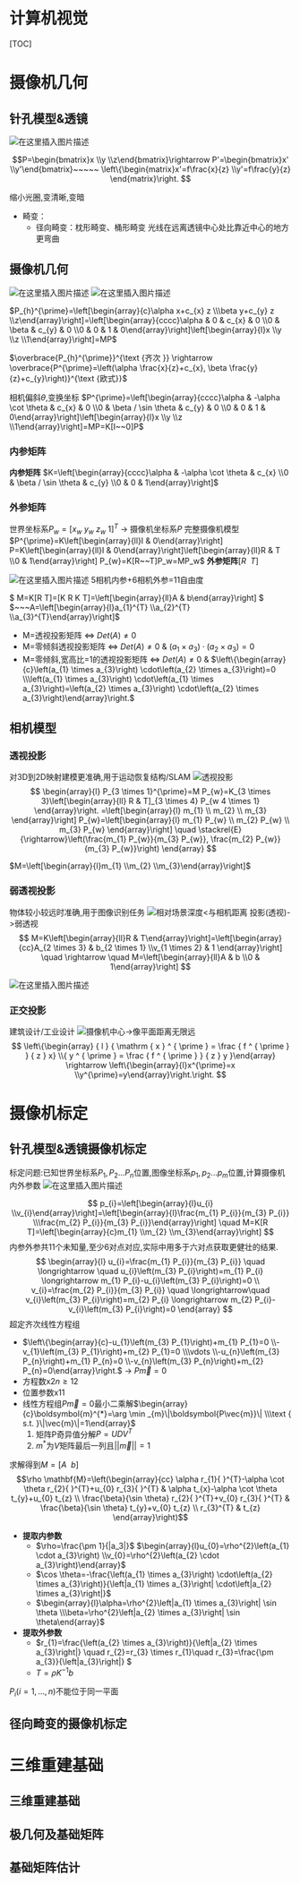 # 计算机视觉
[TOC]
# 摄像机几何

## 针孔模型&透镜
![在这里插入图片描述](https://img-blog.csdnimg.cn/a7dfed27de2b466cacb401d3f6d84292.png)

$$P=\begin{bmatrix}x \\y \\z\end{bmatrix}\rightarrow 
P'=\begin{bmatrix}x' \\y'\end{bmatrix}~~~~~
\left\{\begin{matrix}x'=f\frac{x}{z}  \\y'=f\frac{y}{z} \end{matrix}\right.
$$

缩小光圈,变清晰,变暗

- 畸变：
  - 径向畸变：枕形畸变、桶形畸变
    光线在远离透镜中心处比靠近中心的地方更弯曲

## 摄像机几何
![在这里插入图片描述](https://img-blog.csdnimg.cn/5e02f12ce8f445c58c84954c87dd3845.png)
![在这里插入图片描述](https://img-blog.csdnimg.cn/587bfd0e04b14ba581605e2f3bebde44.png)

$P_{h}^{\prime}=\left[\begin{array}{c}\alpha x+c_{x} z \\\beta y+c_{y} z \\z\end{array}\right]=\left[\begin{array}{cccc}\alpha & 0 & c_{x} & 0 \\0 & \beta & c_{y} & 0 \\0 & 0 & 1 & 0\end{array}\right]\left[\begin{array}{l}x \\y \\z \\1\end{array}\right]=MP$

$\overbrace{P_{h}^{\prime}}^{\text {齐次 }} \rightarrow \overbrace{P^{\prime}=\left(\alpha \frac{x}{z}+c_{x}, \beta \frac{y}{z}+c_{y}\right)}^{\text {欧式}}$

相机偏斜$\theta$,变换坐标
$P^{\prime}=\left[\begin{array}{cccc}\alpha & -\alpha \cot \theta & c_{x} & 0 \\0 & \beta / \sin \theta & c_{y} & 0 \\0 & 0 & 1 & 0\end{array}\right]\left[\begin{array}{l}x \\y \\z \\1\end{array}\right]=MP=K[I~~0]P$

### 内参矩阵
**内参矩阵** $K=\left[\begin{array}{cccc}\alpha & -\alpha \cot \theta & c_{x}  \\0 & \beta / \sin \theta & c_{y}  \\0 & 0 & 1\end{array}\right]$

### 外参矩阵
世界坐标系$P_w=[x_w~y_w~z_w~1]^T$ -> 摄像机坐标系$P$
完整摄像机模型$P^{\prime}=K\left[\begin{array}{ll}I & 0\end{array}\right] P=K\left[\begin{array}{ll}I & 0\end{array}\right]\left[\begin{array}{ll}R & T \\0 & 1\end{array}\right] P_{w}=K[R~~T]P_w=MP_w$
**外参矩阵**$[R~~T]$

![在这里插入图片描述](https://img-blog.csdnimg.cn/96f74683e4ff4d0a8104830a7a2d8249.png)
5相机内参+6相机外参=11自由度

$ M=K[R T]=[K R K T]=\left[\begin{array}{ll}A & b\end{array}\right] $   $~~~A=\left[\begin{array}{l}a_{1}^{T} \\a_{2}^{T} \\a_{3}^{T}\end{array}\right]$

- M=透视投影矩阵 <=> $Det(A)\neq0$
- M=零倾斜透视投影矩阵 <=> $Det(A)\neq0$ & $\left(a_{1} \times a_{3}\right) \cdot\left(a_{2} \times a_{3}\right)=0$
- M=零倾斜,宽高比=1的透视投影矩阵 <=> $Det(A)\neq0$ & $\left\{\begin{array}{c}\left(a_{1} \times a_{3}\right) \cdot\left(a_{2} \times a_{3}\right)=0 \\\left(a_{1} \times a_{3}\right) \cdot\left(a_{1} \times a_{3}\right)=\left(a_{2} \times a_{3}\right) \cdot\left(a_{2} \times a_{3}\right)\end{array}\right.$

## 相机模型

### 透视投影
对3D到2D映射建模更准确,用于运动恢复结构/SLAM
![透视投影](https://img-blog.csdnimg.cn/6d9cb8da4bc04d16a96dbb6d0a325390.png)
$$
\begin{array}{l}
P_{3 \times 1}^{\prime}=M P_{w}=K_{3 \times 3}\left[\begin{array}{ll}
R & T]_{3 \times 4} P_{w 4 \times 1}
\end{array}\right.
=\left[\begin{array}{l}
m_{1} \\
m_{2} \\
m_{3}
\end{array}\right] P_{w}=\left[\begin{array}{l}
m_{1} P_{w} \\
m_{2} P_{w} \\
m_{3} P_{w}
\end{array}\right] \quad \stackrel{E}{\rightarrow}\left(\frac{m_{1} P_{w}}{m_{3} P_{w}}, \frac{m_{2} P_{w}}{m_{3} P_{w}}\right)
\end{array}
$$

$M=\left[\begin{array}{l}m_{1} \\m_{2} \\m_{3}\end{array}\right]$

### 弱透视投影
物体较小较远时准确,用于图像识别任务
![相对场景深度<与相机距离](https://img-blog.csdnimg.cn/aabd0cbb298e4b70b1170460902406b0.png)
投影(透视)->弱透视
$$
M=K\left[\begin{array}{ll}R & T\end{array}\right]=\left[\begin{array}{cc}A_{2 \times 3} & b_{2 \times 1} \\v_{1 \times 2} & 1
\end{array}\right] \quad \rightarrow \quad M=\left[\begin{array}{ll}A & b \\0 & 1\end{array}\right]
$$

![在这里插入图片描述](https://img-blog.csdnimg.cn/c073472729844024b77b32c486141355.png)

### 正交投影
建筑设计/工业设计
![摄像机中心->像平面距离无限远](https://img-blog.csdnimg.cn/a3a459e83ff749ca963d456635429f9b.png)
$$
\left\{\begin{array} { l } { \mathrm { x } ^ { \prime } = \frac { f ^ { \prime } } { z } x} \\{ y ^ { \prime } = \frac { f ^ { \prime } } { z } y }\end{array} \rightarrow \left\{\begin{array}{l}x^{\prime}=x \\y^{\prime}=y\end{array}\right.\right.
$$

# 摄像机标定

## 针孔模型&透镜摄像机标定
标定问题:已知世界坐标系$P_1,P_2...P_n$位置,图像坐标系$p_1,p_2...p_m$位置,计算摄像机内外参数
![在这里插入图片描述](https://img-blog.csdnimg.cn/8a8f33429f4847d5afc54b1b1369ea36.png)

$$
p_{i}=\left[\begin{array}{l}u_{i} \\v_{i}\end{array}\right]=\left[\begin{array}{l}\frac{m_{1} P_{i}}{m_{3} P_{i}} \\\frac{m_{2} P_{i}}{m_{3} P_{i}}\end{array}\right] \quad M=K[R T]=\left[\begin{array}{c}m_{1} \\m_{2} \\m_{3}\end{array}\right]
$$
内参外参共11个未知量,至少6对点对应,实际中用多于六对点获取更健壮的结果.
$$
\begin{array}{l}
u_{i}=\frac{m_{1} P_{i}}{m_{3} P_{i}} \quad \longrightarrow \quad u_{i}\left(m_{3} P_{i}\right)=m_{1} P_{i} \longrightarrow m_{1} P_{i}-u_{i}\left(m_{3} P_{i}\right)=0 \\
v_{i}=\frac{m_{2} P_{i}}{m_{3} P_{i}} \quad \longrightarrow\quad v_{i}\left(m_{3} P_{i}\right)=m_{2} P_{i} \longrightarrow m_{2} P_{i}-v_{i}\left(m_{3} P_{i}\right)=0
\end{array}
$$
超定齐次线性方程组
- $\left\{\begin{array}{c}-u_{1}\left(m_{3} P_{1}\right)+m_{1} P_{1}=0 \\-v_{1}\left(m_{3} P_{1}\right)+m_{2} P_{1}=0 \\\vdots \\-u_{n}\left(m_{3} P_{n}\right)+m_{1} P_{n}=0 \\-v_{n}\left(m_{3} P_{n}\right)+m_{2} P_{n}=0\end{array}\right.$ -> $P\vec{m}=0$
 - 方程数x$2n\geq 12$
 - 位置参数x11
 - 线性方程组$P\vec{m}=0$最小二乘解$\begin{array}{c}\boldsymbol{m}^{*}=\arg \min _{m}\|\boldsymbol{P\vec{m}}\| \\\text { s.t. }\|\vec{m}\|=1\end{array}$
   1. 矩阵P奇异值分解$P=UDV^T$
   2. $m^*$为$V$矩阵最后一列且$||\vec{m}||=1$

求解得到$M=[A~~b]$
$$\rho \mathbf{M}=\left(\begin{array}{cc}
\alpha r_{1}{ }^{T}-\alpha \cot \theta r_{2}{ }^{T}+u_{0} r_{3}{ }^{T} & \alpha t_{x}-\alpha \cot \theta t_{y}+u_{0} t_{z} \\
\frac{\beta}{\sin \theta} r_{2}{ }^{T}+v_{0} r_{3}{ }^{T} & \frac{\beta}{\sin \theta} t_{y}+v_{0} t_{z} \\
r_{3}^{T} & t_{z}
\end{array}\right)$$

- **提取内参数**
  - $\rho=\frac{\pm 1}{|a_3|}$  $\begin{array}{l}u_{0}=\rho^{2}\left(a_{1} \cdot a_{3}\right) \\v_{0}=\rho^{2}\left(a_{2} \cdot a_{3}\right)\end{array}$
  - $\cos \theta=-\frac{\left(a_{1} \times a_{3}\right) \cdot\left(a_{2} \times a_{3}\right)}{\left|a_{1} \times a_{3}\right| \cdot\left|a_{2} \times a_{3}\right|}$
  - $\begin{array}{l}\alpha=\rho^{2}\left|a_{1} \times a_{3}\right| \sin \theta \\\beta=\rho^{2}\left|a_{2} \times a_{3}\right| \sin \theta\end{array}$
- **提取外参数**
  - $r_{1}=\frac{\left(a_{2} \times a_{3}\right)}{\left|a_{2} \times a_{3}\right|} \quad r_{2}=r_{3} \times r_{1}\quad  r_{3}=\frac{\pm a_{3}}{\left|a_{3}\right|} $
  - $T=\rho K^{-1}b$

$P_i(i=1,...,n)$不能位于同一平面

## 径向畸变的摄像机标定

# 三维重建基础

## 三维重建基础

## 极几何及基础矩阵

## 基础矩阵估计